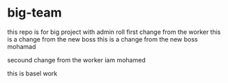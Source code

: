 # big-team
this repo is for big project with admin roll
first change from the worker
this is a change from the new boss
this is a change from the new boss mohamad

secound change from the worker 
iam mohamed 


this is basel work
